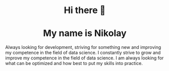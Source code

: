 ### <h1 align="center">Hi there 👋
### <h1 align="center">My name is Nikolay 

Always looking for development, striving for something new and improving my competence in the field of data science.
I constantly strive to grow and improve my competence in the field of data science.
I am always looking for what can be optimized and how best to put my skills into practice.
<!--
**NikMaNik/NikMaNIK** is a ✨ _special_ ✨ repository because its `README.md` (this file) appears on your GitHub profile.

Here are some ideas to get you started:

- 🔭 I’m currently working on ...
- 🌱 I’m currently learning ...
- 👯 I’m looking to collaborate on ...
- 🤔 I’m looking for help with ...
- 💬 Ask me about ...
- 📫 How to reach me: ...
- 😄 Pronouns: ...
- ⚡ Fun fact: ...
-->
